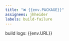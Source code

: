 ```yaml
---
title: "❌ {{env.PACKAGE}}"
assignees: jhheider
labels: build-failure
---
```


build logs: {{env.URL}}
